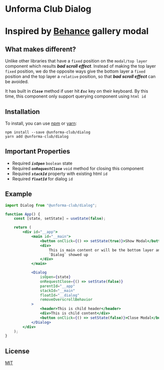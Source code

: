 # Unforma Club Dialog

# Inspired by [Behance](https://behance.net) gallery modal

## What makes different?

Unlike other libraries that have a `fixed` position on the `modal/top layer` component which results **_bad scroll effect_**. Instead of making the top layer `fixed` position, we do the opposite ways give the bottom layer a `fixed` position and the top layer a `relative` position, so that **_bad scroll effect_** can be avoided.

It has built in **_`Close`_** method if user hit **_`Esc`_** key on their keyboard.
By this time, this component only support querying component using `html id`

## Installation

To install, you can use [npm](https://npmjs.org/) or [yarn](https://yarnpkg.com):

```
npm install --save @unforma-club/dialog
yarn add @unforma-club/dialog
```

## Important Properties

-   Required **_`isOpen`_** `boolean` state
-   Required **_`onRequestClose`_** `void` method for closing this component
-   Required **_`stackId`_** property with existing html `id`
-   Required **_`floatId`_** for dialog `id`

## Example

```jsx
import Dialog from "@unforma-club/dialog";

function App() {
    const [state, setState] = useState(false);

    return (
        <div id="__app">
            <main id="__main">
                <button onClick={() => setState(true)}>Show Modal</button>
                <div>
                    This is main content or will be the bottom layer and will be `fixed` position if
                    `Dialog` showed up
                </div>
            </main>

            <Dialog
                isOpen={state}
                onRequestClose={() => setState(false)}
                parentId="__app"
                stackId="__main"
                floatId="__dialog"
                removeOverscrollBehavior
            >
                <header>This is child header</header>
                <div>This is child content</div>
                <button onClick={() => setState(false)}>Close Modal</button>
            </Dialog>
        </div>
    );
}
```

## License

[MIT](https://choosealicense.com/licenses/mit/)

